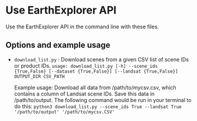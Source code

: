 # Use EarthExplorer API

Use the EarthExplorer API in the command line with these files.


## Options and example usage

- `download_list.py` : Download scenes from a given CSV list of scene IDs or product IDs.
    `usage: download_list.py [-h] --scene_ids {True,False} [--dataset {True,False}] [--landsat {True,False}] OUTPUT_DIR CSV_PATH`

    Example usage: Download all data from /path/to/mycsv.csv, which contains a column of Landsat scene IDs. Save this data in /path/to/output. The following command would be run in your terminal to do this: 
        `python3 download_list.py --scene_ids True --landsat True '/path/to/output' '/path/to/mycsv.CSV'`





